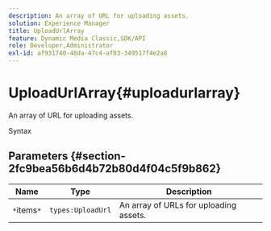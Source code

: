 ```yaml
---
description: An array of URL for uploading assets.
solution: Experience Manager
title: UploadUrlArray
feature: Dynamic Media Classic,SDK/API
role: Developer,Administrator
exl-id: af931740-48da-47c4-af03-349517f4e2a8
---
```

# UploadUrlArray{#uploadurlarray}

An array of URL for uploading assets.

 Syntax 

## Parameters {#section-2fc9bea56b6d4b72b80d4f04c5f9b862}

|  Name  | Type  | Description  |
|---|---|---|
|  `*`items`*`  | `types:UploadUrl`  | An array of URLs for uploading assets.  |
